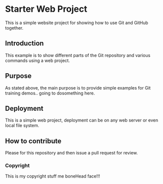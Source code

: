 # Starter Web Project

This is a simple website project for showing how to use Git and GitHub together.

## Introduction

This example is to show different parts of the Git repository and various commands using a web project.

## Purpose

As stated above, the main purpose is to provide simple examples for Git training demos..
 going to dosomething here.
## Deployment

This is a simple web project, deployment can be on any web server or even local file system.

## How to contribute

Please for this repository and then issue a pull request for review.


### Copyright
 This is my copyright stuff me boneHead face!!!
